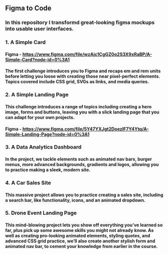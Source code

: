 ## Figma to Code

### In this repository I transformd great-looking figma mockups into usable user interfaces.

### 1. A Simple Card 

#### Figma - https://www.figma.com/file/wzAjc1CgGZ0o2S3X9xRaBP/A-Simple-Card?node-id=0%3A1

#### The first challenge introduces you to Figma and recaps em and rem units before letting you loose with creating those near pixel-perfect elements. Topics covered include CSS grid, SVGs as links, and media queries. 

### 2. A Simple Landing Page 

#### This challenge introduces a range of topics including creating a hero image, forms and buttons, leaving you with a slick landing page that you can adapt for your own projects. 

#### Figma - https://www.figma.com/file/5Y47YXJgt2DoezlF7Y4Ytq/A-Simple-Landing-Page?node-id=0%3A1

### 3. A Data Analytics Dashboard 

#### In the project, we tackle elements such as animated nav bars, burger menus, more advanced backgrounds, gradients and logos, allowing you to practice making a sleek, modern site. 

### 4. A Car Sales Site 

#### This massive project allows you to practice creating a sales site, including a search bar, like functionality, icons, and an animated dropdown.

### 5. Drone Event Landing Page 

#### This mind-blowing project lets you show off everything you’ve learned so far, plus pick up some awesome skills you might not already know. As well as creating pro-looking animated elements, styling quotes, and advanced CSS grid practice, we’ll also create another stylish form and animated nav bar, to cement your knowledge from earlier in the course. 



